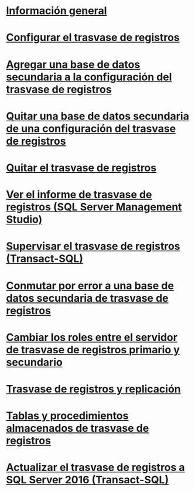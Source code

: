 # [Información general](about-log-shipping-sql-server.md)  
# [Configurar el trasvase de registros](configure-log-shipping-sql-server.md)  
# [Agregar una base de datos secundaria a la configuración del trasvase de registros](add-a-secondary-database-to-a-log-shipping-configuration-sql-server.md)  
# [Quitar una base de datos secundaria de una configuración del trasvase de registros](remove-a-secondary-database-from-a-log-shipping-configuration-sql-server.md)  
# [Quitar el trasvase de registros](remove-log-shipping-sql-server.md)  
# [Ver el informe de trasvase de registros (SQL Server Management Studio)](view-the-log-shipping-report-sql-server-management-studio.md)  
# [Supervisar el trasvase de registros (Transact-SQL)](monitor-log-shipping-transact-sql.md)  
# [Conmutar por error a una base de datos secundaria de trasvase de registros](fail-over-to-a-log-shipping-secondary-sql-server.md)  
# [Cambiar los roles entre el servidor de trasvase de registros primario y secundario](change-roles-between-primary-and-secondary-log-shipping-servers-sql-server.md)  
# [Trasvase de registros y replicación](log-shipping-and-replication-sql-server.md)  
# [Tablas y procedimientos almacenados de trasvase de registros](log-shipping-tables-and-stored-procedures.md)  
# [Actualizar el trasvase de registros a SQL Server 2016 (Transact-SQL)](upgrading-log-shipping-to-sql-server-2016-transact-sql.md)  

